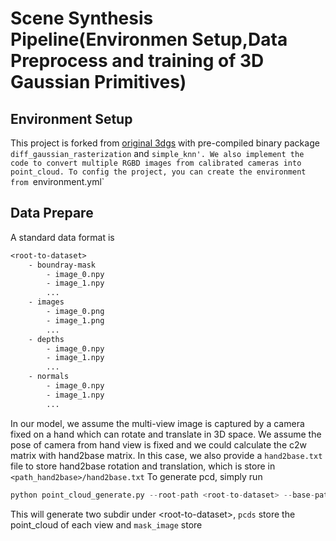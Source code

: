 # Scene Synthesis Pipeline(Environmen Setup,Data Preprocess and training of 3D Gaussian Primitives)
## Environment Setup
This project is forked from [original 3dgs](https://github.com/graphdeco-inria/gaussian-splatting) with pre-compiled binary package `diff_gaussian_rasterization` and `simple_knn'. We also implement the code to convert multiple RGBD images from calibrated cameras into point_cloud. To config the project, you can create the environment from `environment.yml`
## Data Prepare
A standard data format is
```txt
<root-to-dataset>
    - boundray-mask
        - image_0.npy
        - image_1.npy
        ...
    - images
        - image_0.png
        - image_1.png
        ...
    - depths
        - image_0.npy
        - image_1.npy
        ...
    - normals
        - image_0.npy
        - image_1.npy
        ...
```
In our model, we assume the multi-view image is captured by a camera fixed on a hand which can rotate and translate in 3D space. We assume the pose of camera from hand view is fixed and we could calculate the c2w matrix with hand2base matrix. In this case, we also provide a `hand2base.txt` file to store hand2base rotation and translation, which is store in `<path_hand2base>/hand2base.txt`
To generate pcd, simply run
```python
python point_cloud_generate.py --root-path <root-to-dataset> --base-path <path_hand2base>
```
This will generate two subdir under \<root-to-dataset\>, `pcds` store the point_cloud of each view and `mask_image` store 